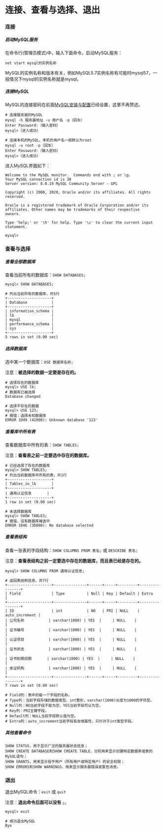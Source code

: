 # 连接、查看与选择、退出

### 连接

##### 启动MySQL服务

在命令行(管理员模式)中，输入下面命令，启动MySQL服务：

```
net start mysql的实例名称
```

MySQL的实例名称和版本有关，例如MySQL5.7实例名称有可能时mysql57，一般情况下mysql的实例名称就是mysql。

##### 连接MySQL

MySQL的连接密码在前面[MySQL安装与配置](/MySQL01-MySQL安装与配置.md)已经设置，这里不再赘述。

```
# 连接服务器的MySQL
mysql -h 服务器地址 -u 用户名 -p（回车）
Enter Password:（输入密码）
mysql>（进入成功）

# 连接本机的MySQL，本机的用户名一般默认为root
mysql -u root -p（回车）
Enter Password:（输入密码）
mysql>（进入成功）
```

进入MySQL界面如下：

```
Welcome to the MySQL monitor.  Commands end with ; or \g.
Your MySQL connection id is 38
Server version: 8.0.19 MySQL Community Server - GPL

Copyright (c) 2000, 2020, Oracle and/or its affiliates. All rights reserved.

Oracle is a registered trademark of Oracle Corporation and/or its
affiliates. Other names may be trademarks of their respective
owners.

Type 'help;' or '\h' for help. Type '\c' to clear the current input statement.

mysql>
```

### 查看与选择

##### 查看全部数据库

查看当前所有的数据库：`SHOW DATABASES;`

```
mysql> SHOW DATABASES;

# 列出当前所有的数据库，共5行
+--------------------+
| Database           |
+--------------------+
| information_schema |
| lb                 |
| mysql              |
| performance_schema |
| sys                |
+--------------------+
5 rows in set (0.00 sec)
```

##### 选择数据库

选中某一个数据库：`USE 数据库名称;`

注意：**被选择的数据一定要是存在的。**

```
# 选择存在的数据库
mysql> USE lb;
# 数据库已被选择
Database changed

# 选择不存在的数据
mysql> USE 123;
# 报错：选择未知数据库
ERROR 1049 (42000): Unknown database '123'
```

##### 查看库中所有表

查看数据库中所有的表：`SHOW TABLES;`

注意：**查看表之前一定要选中存在的数据库。**

```
# 已经选择了存在的数据库
mysql> SHOW TABLES;
# 列出当前数据库中所有的表，共1行
+--------------------+
| Tables_in_lb       |
+--------------------+
| 通用认证信息       |
+--------------------+
1 row in set (0.00 sec)

# 未选择数据库
mysql> SHOW TABLES;
# 报错，没有数据库被选中
ERROR 1046 (3D000): No database selected
```

##### 查看表结构

查看一张表的字段结构：`SHOW COLUMNS FROM 表名;` 或 `DESCRIBE 表名;`

注意：**查看表结构之前一定要选中存在的数据库，而且表已经是存在的。**

```
mysql> SHOW COLUMNS FROM 通用认证信息;

# 返回表结构信息，共7行
+--------------------+---------------+------+-----+---------+----------------+
| Field              | Type          | Null | Key | Default | Extra          |
+--------------------+---------------+------+-----+---------+----------------+
| ID                 | int           | NO   | PRI | NULL    | auto_increment |
| 公司名称           | varchar(1000) | YES  |     | NULL    |                |
| 证书编号           | varchar(1000) | YES  |     | NULL    |                |
| 认证项目           | varchar(1000) | YES  |     | NULL    |                |
| 证书状态           | varchar(1000) | YES  |     | NULL    |                |
| 证书到期日期       | varchar(1000) | YES  |     | NULL    |                |
| 发证机构           | varchar(1000) | YES  |     | NULL    |                |
+--------------------+---------------+------+-----+---------+----------------+
7 rows in set (0.00 sec)

# Field列：表中的每一个字段的名称。
# Type列：当前字段存储的数据类型，int整形，varchar(1000)长度为1000的字符型。
# Null列：NO当前字段不能为空，YES当前字段可以为空。
# Key列：PRI主键字段。
# Default列：NULL当前字段默认值为空。
# Extra列：auto_increment当前字段有自增属性，只针对于int类型字段。
```

##### 其他查看命令

```
SHOW STATUS，用于显示广泛的服务器状态信息；
SHOW CREATE DATABASE和SHOW CREATE TABLE，分别用来显示创建特定数据库或表的MySQL语句；
SHOW GRANTS，用来显示授予用户（所有用户或特定用户）的安全权限；
SHOW ERRORS和SHOW WARNINGS，用来显示服务器错误或警告消息。
```

### 退出

退出MySQL命令：`exit` 或 `quit`

注意：**退出命令后面可以没有 `;`**。

```
mysql> exit

# 成功退出MySQL
Bye
```
